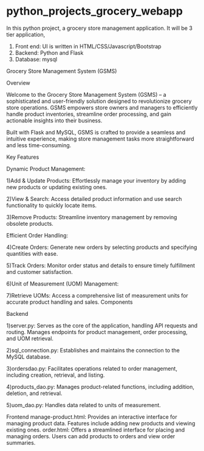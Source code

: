 # python_projects_grocery_webapp
In this python project, a grocery store management application. It will be 3 tier application,
1. Front end: UI is written in HTML/CSS/Javascript/Bootstrap
2. Backend: Python and Flask
3. Database: mysql

Grocery Store Management System (GSMS)

Overview

Welcome to the Grocery Store Management System (GSMS) – a sophisticated and user-friendly solution designed to revolutionize grocery store operations. GSMS empowers store owners and managers to efficiently handle product inventories, streamline order processing, and gain actionable insights into their business.

Built with Flask and MySQL, GSMS is crafted to provide a seamless and intuitive experience, making store management tasks more straightforward and less time-consuming.

Key Features

Dynamic Product Management:

1)Add & Update Products: Effortlessly manage your inventory by adding new products or updating existing ones.

2)View & Search: Access detailed product information and use search functionality to quickly locate items.

3)Remove Products: Streamline inventory management by removing obsolete products.

Efficient Order Handling:

4)Create Orders: Generate new orders by selecting products and specifying quantities with ease.

5)Track Orders: Monitor order status and details to ensure timely fulfillment and customer satisfaction.

6)Unit of Measurement (UOM) Management:

7)Retrieve UOMs: Access a comprehensive list of measurement units for accurate product handling and sales.
Components

Backend

1)server.py:
Serves as the core of the application, handling API requests and routing.
Manages endpoints for product management, order processing, and UOM retrieval.

2)sql_connection.py:
Establishes and maintains the connection to the MySQL database.

3)ordersdao.py:
Facilitates operations related to order management, including creation, retrieval, and listing.

4)products_dao.py:
Manages product-related functions, including addition, deletion, and retrieval.

5)uom_dao.py:
Handles data related to units of measurement.

Frontend
manage-product.html:
Provides an interactive interface for managing product data. Features include adding new products and viewing existing ones.
order.html:
Offers a streamlined interface for placing and managing orders. Users can add products to orders and view order summaries.

